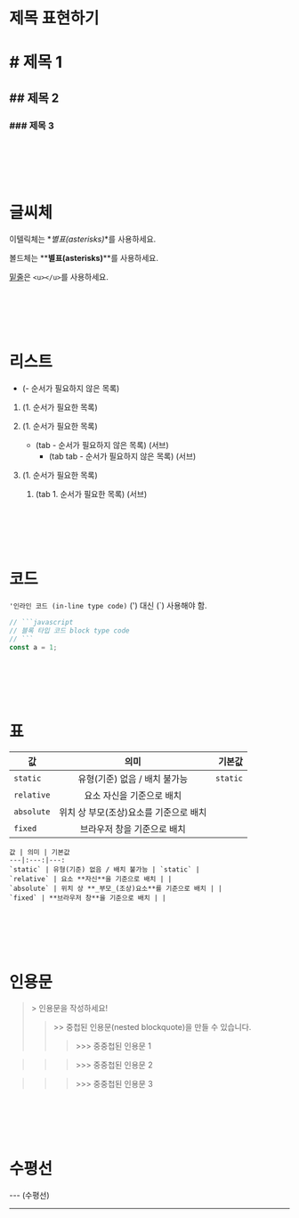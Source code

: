 # 제목 표현하기

# # 제목 1

## ## 제목 2

### ### 제목 3

<br></br>
<br></br>

# 글씨체

이텔릭체는 \*_별표(asterisks)_\*를 사용하세요.

볼드체는 \*\***별표(asterisks)**\*\*를 사용하세요.

<u>밑줄</u>은 `<u></u>`를 사용하세요.

<br></br>
<br></br>

# 리스트

- (- 순서가 필요하지 않은 목록)

1. (1. 순서가 필요한 목록)

1. (1. 순서가 필요한 목록)

   - (tab - 순서가 필요하지 않은 목록) (서브)
     - (tab tab - 순서가 필요하지 않은 목록) (서브)

1. (1. 순서가 필요한 목록)
   1. (tab 1. 순서가 필요한 목록) (서브)

<br></br>
<br></br>

# 코드

`'인라인 코드 (in-line type code)` (') 대신 (`) 사용해야 함.

````javascript
// ```javascript
// 블록 타입 코드 block type code
// ```
const a = 1;
````

<br></br>
<br></br>

# 표

| 값         |                  의미                  |   기본값 |
| ---------- | :------------------------------------: | -------: |
| `static`   |     유형(기준) 없음 / 배치 불가능      | `static` |
| `relative` |       요소 자신을 기준으로 배치        |          |
| `absolute` | 위치 상 부모(조상)요소를 기준으로 배치 |          |
| `fixed`    |      브라우저 창을 기준으로 배치       |          |

```
값 | 의미 | 기본값
---|:---:|---:
`static` | 유형(기준) 없음 / 배치 불가능 | `static` |
`relative` | 요소 **자신**을 기준으로 배치 | |
`absolute` | 위치 상 **_부모_(조상)요소**를 기준으로 배치 | |
`fixed` | **브라우저 창**을 기준으로 배치 | |
```

<br></br>
<br></br>

# 인용문

> \> 인용문을 작성하세요!
>
> > \>> 중첩된 인용문(nested blockquote)을 만들 수 있습니다.
> >
> > > \>>> 중중첩된 인용문 1

> > > \>>> 중중첩된 인용문 2

> > > \>>> 중중첩된 인용문 3

<br></br>
<br></br>

# 수평선

\-\-\- (수평선)

---
